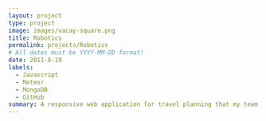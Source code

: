 ```yaml
---
layout: project
type: project
image: images/vacay-square.png
title: Robotics
permalink: projects/Robotics
# All dates must be YYYY-MM-DD format!
date: 2011-8-19
labels:
  - Javascript
  - Meteor
  - MongoDB
  - GitHub
summary: A responsive web application for travel planning that my team developed in ICS 415.
---
```


